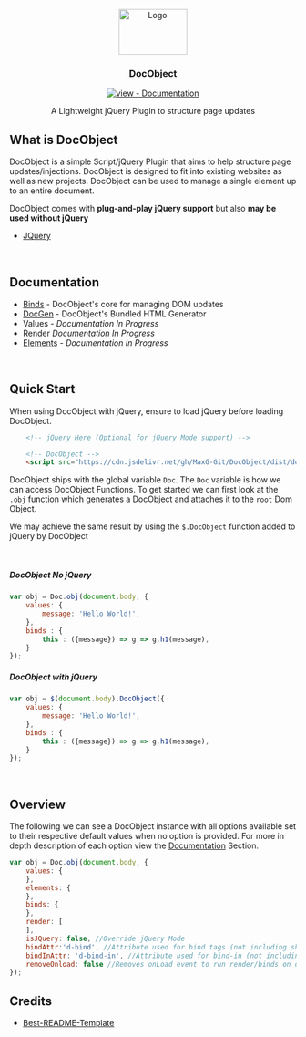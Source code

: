 <br />
<div align="center">
  <a href="#">
    <img src="https://git.maxg.cloud/max/DocObject/raw/branch/master/img/docobject_logoTextRight.svg" alt="Logo" width="120" height="80">
  </a>

  <h3 align="center">DocObject</h3>
    <div align="center">

[![view - Documentation](https://img.shields.io/badge/view-Documentation-blue?style=for-the-badge)](/docs/ "Go to project documentation")

</div>
  <p align="center">
    A Lightweight jQuery Plugin to structure page updates
    <br />
  </p>
</div>

<!-- ABOUT -->
## What is DocObject

DocObject is a simple Script/jQuery Plugin that aims to help structure page updates/injections. DocObject is designed to fit into existing websites as well as new projects. DocObject can be used to manage a single element up to an entire document.

DocObject comes with **plug-and-play jQuery support** but also **may be used without jQuery**

* [JQuery](https://jquery.com)

<br />

## Documentation
- [Binds](https://github.com/MaxG-Git/DocObject/wiki/Binds) - DocObject's core for managing DOM updates
- [DocGen](https://github.com/MaxG-Git/DocObject/wiki/DocGen) - DocObject's Bundled HTML Generator
- Values - *Documentation In Progress*
- Render *Documentation In Progress*
- [Elements](https://github.com/MaxG-Git/DocObject/wiki/Elements) - *Documentation In Progress*



<br />

<!-- GETTING STARTED -->
## Quick Start

When using DocObject with jQuery, ensure to load jQuery before loading DocObject.

```html
    <!-- jQuery Here (Optional for jQuery Mode support) -->

    <!-- DocObject -->
    <script src="https://cdn.jsdelivr.net/gh/MaxG-Git/DocObject/dist/docobject.bundle.min.js"></script>
```


DocObject ships with the global variable `Doc`. The `Doc` variable is how we can access DocObject Functions.
To get started we can first look at the `.obj` function which generates a DocObject and attaches it to the `root` Dom Object.

We may achieve the same result by using the `$.DocObject` function added to jQuery by DocObject

<br />

##### DocObject No jQuery

```js
var obj = Doc.obj(document.body, {
    values: {
        message: 'Hello World!',
    },
    binds : {
        this : ({message}) => g => g.h1(message),
    }
});
```

##### DocObject with jQuery

```js
var obj = $(document.body).DocObject({
    values: {
        message: 'Hello World!',
    },
    binds : {
        this : ({message}) => g => g.h1(message),
    }
});
```

<br />

## Overview
The following we can see a DocObject instance with all options available set to their respective default values when no option is provided. For more in depth description of each option view the [Documentation](https://github.com/MaxG-Git/DocObject#documentation) Section.
```js
var obj = Doc.obj(document.body, {
    values: {
    },
    elements: {
    },
    binds: {
    },
    render: [
    ],
    isJQuery: false, //Override jQuery Mode
    bindAttr:'d-bind', //Attribute used for bind tags (not including shipped tag)
    bindInAttr: 'd-bind-in', //Attribute used for bind-in (not including shipped tag)
    removeOnload: false //Removes onLoad event to run render/binds on document load
});
```

## Credits
- [Best-README-Template](https://github.com/othneildrew/Best-README-Template)